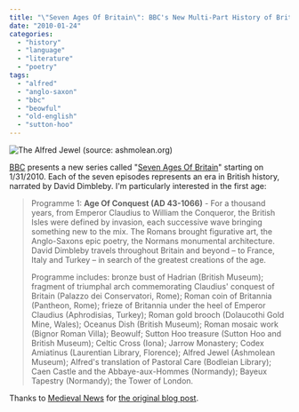 ```yaml
---
title: "\"Seven Ages Of Britain\": BBC's New Multi-Part History of Britain"
date: "2010-01-24"
categories: 
  - "history"
  - "language"
  - "literature"
  - "poetry"
tags: 
  - "alfred"
  - "anglo-saxon"
  - "bbc"
  - "beowful"
  - "old-english"
  - "sutton-hoo"
---
```


![The Alfred Jewel (source: ashmolean.org)](images/alfjewel.jpg "The Alfred Jewel (source: ashmolean.org)")

[BBC](http://www.bbc.co.uk/) presents a new series called "[Seven Ages Of Britain](http://www.bbc.co.uk/pressoffice/pressreleases/stories/2010/01_january/20/britain2.shtml)" starting on 1/31/2010. Each of the seven episodes represents an era in British history, narrated by David Dimbleby. I'm particularly interested in the first age:

> Programme 1: **Age Of Conquest (AD 43-1066)** - For a thousand years, from Emperor Claudius to William the Conqueror, the British Isles were defined by invasion, each successive wave bringing something new to the mix. The Romans brought figurative art, the Anglo-Saxons epic poetry, the Normans monumental architecture. David Dimbleby travels throughout Britain and beyond – to France, Italy and Turkey – in search of the greatest creations of the age.
> 
> Programme includes: bronze bust of Hadrian (British Museum); fragment of triumphal arch commemorating Claudius' conquest of Britain (Palazzo dei Conservatori, Rome); Roman coin of Britannia (Pantheon, Rome); frieze of Britannia under the heel of Emperor Claudius (Aphrodisias, Turkey); Roman gold brooch (Dolaucothi Gold Mine, Wales); Oceanus Dish (British Museum); Roman mosaic work (Bignor Roman Villa); Beowulf; Sutton Hoo treasure (Sutton Hoo and British Museum); Celtic Cross (Iona); Jarrow Monastery; Codex Amiatinus (Laurentian Library, Florence); Alfred Jewel (Ashmolean Museum); Alfred's translation of Pastoral Care (Bodleian Library); Caen Castle and the Abbaye-aux-Hommes (Normandy); Bayeux Tapestry (Normandy); the Tower of London.

Thanks to [Medieval News](http://medievalnews.blogspot.com/) for [the original blog post](http://medievalnews.blogspot.com/2010/01/seven-ages-of-britain-series-to-begin.html).
